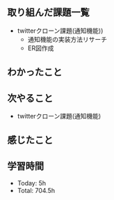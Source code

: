 ## 取り組んだ課題一覧
- twitterクローン課題(通知機能))
    - 通知機能の実装方法リサーチ
    - ER図作成
## わかったこと
## 次やること
-  twitterクローン課題(通知機能)
## 感じたこと
## 学習時間
- Today: 5h
- Total: 704.5h